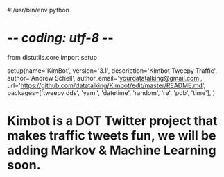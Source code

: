 #!/usr/bin/env python
# -*- coding: utf-8 -*-

from distutils.core import setup

setup(name='KimBot',
      version='3.1',
      description='Kimbot Tweepy Traffic',
      author='Andrew Schell',
      author_email='yourdatatalking@gmail.com',
      url='https://github.com/datatalking/Kimbot/edit/master/README.md',
      packages=['tweepy dds', 'yaml', 'datetime', 'random', 're', 'pdb', 'time'],
     )

# Kimbot is a DOT Twitter project that makes traffic tweets fun, we will be adding Markov &amp; Machine Learning soon.

